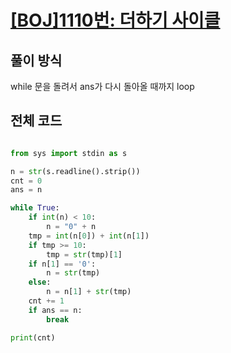 # [[BOJ]1110번: 더하기 사이클](https://www.acmicpc.net/problem/1110)
## 풀이 방식

while 문을 돌려서 ans가 다시 돌아올 때까지 loop

## 전체 코드
```python

from sys import stdin as s

n = str(s.readline().strip())
cnt = 0
ans = n

while True:
    if int(n) < 10:
        n = "0" + n
    tmp = int(n[0]) + int(n[1])
    if tmp >= 10:
        tmp = str(tmp)[1]
    if n[1] == '0':
        n = str(tmp)
    else:
        n = n[1] + str(tmp)
    cnt += 1
    if ans == n:
        break

print(cnt)

```
